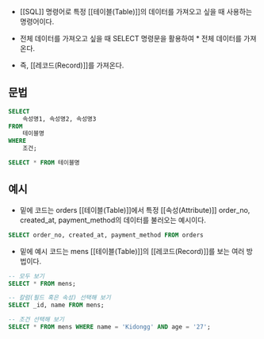 - [[SQL]] 명령어로 특정 [[테이블(Table)]]의 데이터를 가져오고 싶을 때 사용하는 명령어이다.

- 전체 데이터를 가져오고 싶을 때 SELECT 명령문을 활용하여 * 전체 데이터를 가져온다.
- 즉, [[레코드(Record)]]를 가져온다.

## 문법

```sql
SELECT 
	속성명1, 속성명2, 속성명3
FROM
	테이블명
WHERE
	조건;
```

```sql
SELECT * FROM 테이블명
```

## 예시

- 밑에 코드는 orders [[테이블(Table)]]에서 특정 [[속성(Attribute)]] order_no, created_at, payment_method의 데이터를 불러오는 예시이다.

```sql
SELECT order_no, created_at, payment_method FROM orders
```

- 밑에 예시 코드는 mens [[테이블(Table)]]의 [[레코드(Record)]]를 보는 여러 방법이다.

```sql
-- 모두 보기
SELECT * FROM mens;

-- 칼럼(필드 혹은 속성) 선택해 보기
SELECT _id, name FROM mens;

-- 조건 선택해 보기
SELECT * FROM mens WHERE name = 'Kidongg' AND age = '27';
```